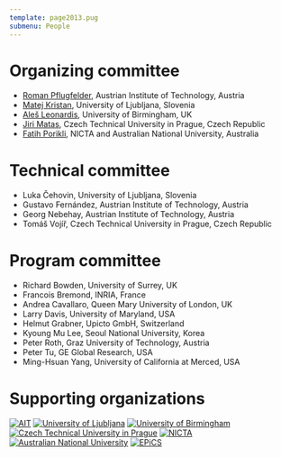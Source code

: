```yaml
---
template: page2013.pug
submenu: People
---
```


# Organizing committee

-   [Roman
    Pflugfelder](http://www.cat-project.at/index.php/team/roman-pflugfelder),
    Austrian Institute of Technology, Austria
-   [Matej Kristan](http://www.vicos.si/People/Matejk), University of
    Ljubljana, Slovenia
-   [Aleš Leonardis](http://www.vicos.si/People/Ales_Leonardis),
    University of Birmingham, UK
-   [Jiri Matas](http://cmp.felk.cvut.cz/~matas/), Czech Technical
    University in Prague, Czech Republic
-   [Fatih Porikli](http://www.porikli.com/), NICTA and Australian
    National University, Australia

# Technical committee

-   Luka Čehovin, University of Ljubljana, Slovenia
-   Gustavo Fernández, Austrian Institute of Technology, Austria
-   Georg Nebehay, Austrian Institute of Technology, Austria
-   Tomáš Vojíř, Czech Technical University in Prague, Czech Republic

# Program committee

-   Richard Bowden, University of Surrey, UK
-   Francois Bremond, INRIA, France
-   Andrea Cavallaro, Queen Mary University of London, UK
-   Larry Davis, University of Maryland, USA
-   Helmut Grabner, Upicto GmbH, Switzerland
-   Kyoung Mu Lee, Seoul National University, Korea
-   Peter Roth, Graz University of Technology, Austria
-   Peter Tu, GE Global Research, USA
-   Ming-Hsuan Yang, University of California at Merced, USA

# Supporting organizations

<p class="supporters">
	<a href="http://www.ait.ac.at/about-us/?L=1"><img alt="AIT" src="/img/org/logo_ait.png" /></a>
	<a href="http://www.uni-lj.si/en/"><img alt="University of Ljubljana" src="/img/org/logo_ljubljana.png" /></a>
	<a href="http://www.birmingham.ac.uk/"><img alt="University of Birmingham" src="/img/org/logo_birmingham.png" /></a>
	<a href="http://www.cvut.cz/"><img alt="Czech Technical University in Prague" src="/img/org/logo_cvut.png" /></a>
	<a href="http://nicta.com.au/"><img alt="NICTA" src="/img/org/logo_nicta.png" /></a>
	<a href="http://www.anu.edu.au/"><img alt="Australian National University" src="/img/org/logo_anu.png" /></a>
	<a href="http://www.epics-project.eu/"><img alt="EPiCS" src="/img/org/logo_epics.png" /></a>
</p>

